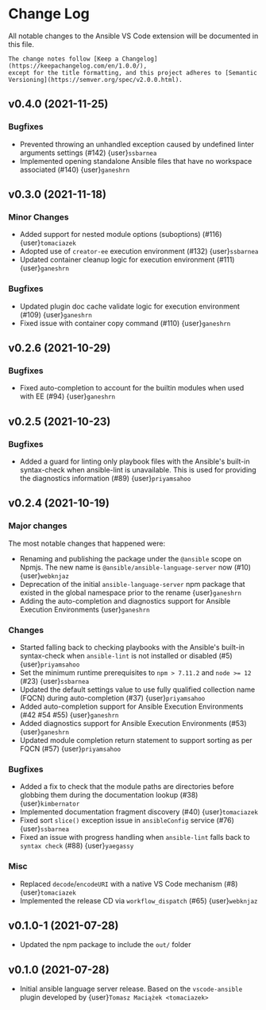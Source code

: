 <!-- markdownlint-disable no-duplicate-heading no-multiple-blanks -->
# Change Log

All notable changes to the Ansible VS Code extension will be documented in this file.

[//]: # (DO-NOT-REMOVE-versioning-promise-START)

```{note}
The change notes follow [Keep a Changelog](https://keepachangelog.com/en/1.0.0/),
except for the title formatting, and this project adheres to [Semantic
Versioning](https://semver.org/spec/v2.0.0.html).
```

<!--
Do *NOT* manually add changelog entries here!
This changelog is managed by Towncrier and is built at release time.
See https://als.rtfd.io/en/latest/contributing.html#adding-change-notes-with-your-prs
for details. Or read
https://github.com/ansible/ansible-language-server/tree/main/docs/changelog-fragments.d#adding-change-notes-with-your-prs
-->

<!-- towncrier release notes start -->


## v0.4.0 (2021-11-25)

### Bugfixes

* Prevented throwing an unhandled exception caused by undefined linter
  arguments settings (#142) {user}`ssbarnea`
* Implemented opening standalone Ansible files that have no workspace
  associated (#140) {user}`ganeshrn`

## v0.3.0 (2021-11-18)

### Minor Changes

* Added support for nested module options (suboptions) (#116)
  {user}`tomaciazek`
* Adopted use of `creator-ee` execution environment (#132)
  {user}`ssbarnea`
* Updated container cleanup logic for execution environment (#111)
  {user}`ganeshrn`

### Bugfixes

* Updated plugin doc cache validate logic for execution environment (#109)
  {user}`ganeshrn`
* Fixed issue with container copy command (#110) {user}`ganeshrn`

## v0.2.6 (2021-10-29)

### Bugfixes

* Fixed auto-completion to account for the builtin modules when used
  with EE (#94) {user}`ganeshrn`

## v0.2.5 (2021-10-23)

### Bugfixes

* Added a guard for linting only playbook files with the Ansible's
  built-in syntax-check when ansible-lint is unavailable. This is used for
  providing the diagnostics information (#89) {user}`priyamsahoo`

## v0.2.4 (2021-10-19)

### Major changes

The most notable changes that happened were:

* Renaming and publishing the package under the `@ansible` scope on
  Npmjs. The new name is `@ansible/ansible-language-server` now
  (#10) {user}`webknjaz`
* Deprecation of the initial `ansible-language-server` npm package that
  existed in the global namespace prior to the rename {user}`ganeshrn`
* Adding the auto-completion and diagnostics support for Ansible
  Execution Environments {user}`ganeshrn`

### Changes

* Started falling back to checking playbooks with the Ansible's built-in
  syntax-check when `ansible-lint` is not installed or disabled (#5)
  {user}`priyamsahoo`
* Set the minimum runtime prerequisites to `npm > 7.11.2` and
  `node >= 12` (#23) {user}`ssbarnea`
* Updated the default settings value to use fully qualified collection
  name (FQCN) during auto-completion (#37) {user}`priyamsahoo`
* Added auto-completion support for Ansible Execution Environments
  (#42 #54 #55) {user}`ganeshrn`
* Added diagnostics support for Ansible Execution Environments (#53)
  {user}`ganeshrn`
* Updated module completion return statement to support sorting as per
  FQCN (#57) {user}`priyamsahoo`

### Bugfixes

* Added a fix to check that the module paths are directories before
  globbing them during the documentation lookup (#38)
  {user}`kimbernator`
* Implemented documentation fragment discovery (#40) {user}`tomaciazek`
* Fixed sort `slice()` exception issue in `ansibleConfig` service (#76)
  {user}`ssbarnea`
* Fixed an issue with progress handling when `ansible-lint` falls back
  to `syntax check` (#88) {user}`yaegassy`

### Misc

* Replaced `decode`/`encodeURI` with a native VS Code mechanism (#8)
  {user}`tomaciazek`
* Implemented the release CD via `workflow_dispatch` (#65)
  {user}`webknjaz`

## v0.1.0-1 (2021-07-28)

* Updated the npm package to include the `out/` folder

## v0.1.0 (2021-07-28)

* Initial ansible language server release. Based on the `vscode-ansible` plugin
  developed by {user}`Tomasz Maciążek <tomaciazek>`
